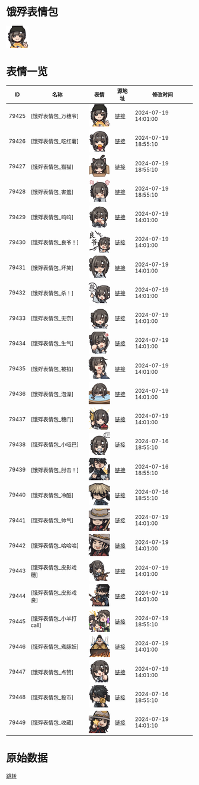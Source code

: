 # 饿殍表情包

<img src="./cover.png" height="60" alt="cover" />

# 表情一览

|ID|名称|表情|源地址|修改时间|
|----|----|----|----|----|
|79425|[饿殍表情包_万穗爷]|<img src="./pic/079425_%5B饿殍表情包_万穗爷%5D.png" height="60" alt="万穗爷"/>|[链接](https://i0.hdslb.com/bfs/garb/d65ed53f7f319d6dd10b45eaec50d25d5b34ce14.png)|2024-07-19 14:01:00|
|79426|[饿殍表情包_吃红薯]|<img src="./pic/079426_%5B饿殍表情包_吃红薯%5D.png" height="60" alt="吃红薯"/>|[链接](https://i0.hdslb.com/bfs/garb/9381c4bbedd04d168c609614ec7bcf91a8400576.png)|2024-07-19 18:55:10|
|79427|[饿殍表情包_猫猫]|<img src="./pic/079427_%5B饿殍表情包_猫猫%5D.png" height="60" alt="猫猫"/>|[链接](https://i0.hdslb.com/bfs/garb/fd4982cc6a0605cc3b2ed6f6134838f3865514f1.png)|2024-07-19 18:55:10|
|79428|[饿殍表情包_害羞]|<img src="./pic/079428_%5B饿殍表情包_害羞%5D.png" height="60" alt="害羞"/>|[链接](https://i0.hdslb.com/bfs/garb/ddff9dc3f7cff9acafe7a1fd863067d15e504dfe.png)|2024-07-19 18:55:10|
|79429|[饿殍表情包_呜呜]|<img src="./pic/079429_%5B饿殍表情包_呜呜%5D.png" height="60" alt="呜呜"/>|[链接](https://i0.hdslb.com/bfs/garb/473376f02c3a84ff39ed012ebfe39709da3f9ee9.png)|2024-07-19 14:01:00|
|79430|[饿殍表情包_良爷！]|<img src="./pic/079430_%5B饿殍表情包_良爷！%5D.png" height="60" alt="良爷！"/>|[链接](https://i0.hdslb.com/bfs/garb/0ef6655b909570262d30cadc87981539099fbd3e.png)|2024-07-19 14:01:00|
|79431|[饿殍表情包_坏笑]|<img src="./pic/079431_%5B饿殍表情包_坏笑%5D.png" height="60" alt="坏笑"/>|[链接](https://i0.hdslb.com/bfs/garb/9f2bbbff24a19490e187c976858303436fc62d66.png)|2024-07-19 14:01:00|
|79432|[饿殍表情包_杀！]|<img src="./pic/079432_%5B饿殍表情包_杀！%5D.png" height="60" alt="杀！"/>|[链接](https://i0.hdslb.com/bfs/garb/40ee39645a0eec0bb4ec1d10bc1e8a77d8c6c9f4.png)|2024-07-19 14:01:00|
|79433|[饿殍表情包_无奈]|<img src="./pic/079433_%5B饿殍表情包_无奈%5D.png" height="60" alt="无奈"/>|[链接](https://i0.hdslb.com/bfs/garb/f0a351d4fb6947b9bf113a4003c8e03c99004711.png)|2024-07-19 14:01:00|
|79434|[饿殍表情包_生气]|<img src="./pic/079434_%5B饿殍表情包_生气%5D.png" height="60" alt="生气"/>|[链接](https://i0.hdslb.com/bfs/garb/44f98fc86d817196ddb514252ed174bed0436b60.png)|2024-07-19 14:01:00|
|79435|[饿殍表情包_被掐]|<img src="./pic/079435_%5B饿殍表情包_被掐%5D.png" height="60" alt="被掐"/>|[链接](https://i0.hdslb.com/bfs/garb/a2bbc5ec98a67f1e1aeb220e8790e92b36c12a60.png)|2024-07-19 14:01:00|
|79436|[饿殍表情包_泡澡]|<img src="./pic/079436_%5B饿殍表情包_泡澡%5D.png" height="60" alt="泡澡"/>|[链接](https://i0.hdslb.com/bfs/garb/6952ccb535119a55ee0fcaf8eada390625c42edd.png)|2024-07-19 14:01:00|
|79437|[饿殍表情包_穗门]|<img src="./pic/079437_%5B饿殍表情包_穗门%5D.png" height="60" alt="穗门"/>|[链接](https://i0.hdslb.com/bfs/garb/540daf2b737d21406bc8c6d7cbac7fd16872730c.png)|2024-07-19 14:01:00|
|79438|[饿殍表情包_小哑巴]|<img src="./pic/079438_%5B饿殍表情包_小哑巴%5D.png" height="60" alt="小哑巴"/>|[链接](https://i0.hdslb.com/bfs/garb/42935409ba27ba4d84fffab8576fb0db409053d6.png)|2024-07-16 18:55:10|
|79439|[饿殍表情包_肘击！]|<img src="./pic/079439_%5B饿殍表情包_肘击！%5D.png" height="60" alt="肘击！"/>|[链接](https://i0.hdslb.com/bfs/garb/1670708f919326c7dbab027810ba77689c134b95.png)|2024-07-16 18:55:10|
|79440|[饿殍表情包_冷酷]|<img src="./pic/079440_%5B饿殍表情包_冷酷%5D.png" height="60" alt="冷酷"/>|[链接](https://i0.hdslb.com/bfs/garb/8fe1e4d84ee764c3d7f78d0cc3b528d0019a3b11.png)|2024-07-16 18:55:10|
|79441|[饿殍表情包_帅气]|<img src="./pic/079441_%5B饿殍表情包_帅气%5D.png" height="60" alt="帅气"/>|[链接](https://i0.hdslb.com/bfs/garb/e818749d335d34de4d69b0bd91b93116c4988f48.png)|2024-07-19 14:01:00|
|79442|[饿殍表情包_哈哈哈]|<img src="./pic/079442_%5B饿殍表情包_哈哈哈%5D.png" height="60" alt="哈哈哈"/>|[链接](https://i0.hdslb.com/bfs/garb/9652e4698637b14e65e7a7594cf45cf71d8b5572.png)|2024-07-19 14:01:00|
|79443|[饿殍表情包_皮影戏穗]|<img src="./pic/079443_%5B饿殍表情包_皮影戏穗%5D.png" height="60" alt="皮影戏穗"/>|[链接](https://i0.hdslb.com/bfs/garb/664d9a36bdb14caa91225b03607b75e27dbf9147.png)|2024-07-19 14:01:00|
|79444|[饿殍表情包_皮影戏良]|<img src="./pic/079444_%5B饿殍表情包_皮影戏良%5D.png" height="60" alt="皮影戏良"/>|[链接](https://i0.hdslb.com/bfs/garb/563832d698db5a3a342e8c7c75bf050e25ae6fad.png)|2024-07-19 14:01:00|
|79445|[饿殍表情包_小羊打call]|<img src="./pic/079445_%5B饿殍表情包_小羊打call%5D.png" height="60" alt="小羊打call"/>|[链接](https://i0.hdslb.com/bfs/garb/f058bf3c5a04b47bbb227f1cea5eba982c404291.png)|2024-07-19 18:55:10|
|79446|[饿殍表情包_煮豚妖]|<img src="./pic/079446_%5B饿殍表情包_煮豚妖%5D.png" height="60" alt="煮豚妖"/>|[链接](https://i0.hdslb.com/bfs/garb/0a210685bb1ac3abb9239a8a750b239886a4309f.png)|2024-07-19 14:01:00|
|79447|[饿殍表情包_点赞]|<img src="./pic/079447_%5B饿殍表情包_点赞%5D.png" height="60" alt="点赞"/>|[链接](https://i0.hdslb.com/bfs/garb/c79c9a67b40fff28349db31827351df384c86057.png)|2024-07-19 14:01:00|
|79448|[饿殍表情包_投币]|<img src="./pic/079448_%5B饿殍表情包_投币%5D.png" height="60" alt="投币"/>|[链接](https://i0.hdslb.com/bfs/garb/91198e407439c217efaacacb0df086096ec05771.png)|2024-07-16 18:55:10|
|79449|[饿殍表情包_收藏]|<img src="./pic/079449_%5B饿殍表情包_收藏%5D.png" height="60" alt="收藏"/>|[链接](https://i0.hdslb.com/bfs/garb/1b7774cd1456df5b6b6d3c07ba705e91d9feb92f.png)|2024-07-19 14:01:10|

# 原始数据

[跳转](./raw.json)

